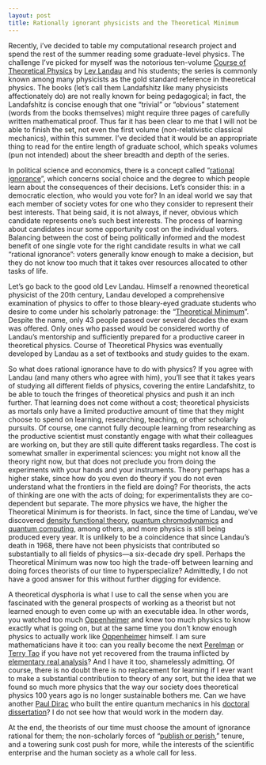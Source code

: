 ```yaml
---
layout: post
title: Rationally ignorant physicists and the Theoretical Minimum
---
```

Recently, i’ve decided to table my computational research project and spend the rest of the summer reading some graduate-level physics. The challenge I’ve picked for myself was the notorious ten-volume [Course of Theoretical Physics](https://en.wikipedia.org/wiki/Course_of_Theoretical_Physics) by [Lev Landau](https://en.wikipedia.org/wiki/Lev_Landau) and his students; the series is commonly known among many physicists as the gold standard reference in theoretical physics. The books (let’s call them Landafshitz like many physicists affectionately do) are not really known for being pedagogical; in fact, the Landafshitz is concise enough that one “trivial” or “obvious” statement (words from the books themselves) might require three pages of carefully written mathematical proof. Thus far it has been clear to me that I will not be able to finish the set, not even the first volume (non-relativistic classical mechanics), within this summer. I’ve decided that it would be an appropriate thing to read for the entire length of graduate school, which speaks volumes (pun not intended) about the sheer breadth and depth of the series.

In political science and economics, there is a concept called “[rational ignorance](https://en.wikipedia.org/wiki/Rational_ignorance)”, which concerns social choice and the degree to which people learn about the consequences of their decisions. Let’s consider this: in a democratic election, who would you vote for? In an ideal world we say that each member of society votes for one who they consider to represent their best interests. That being said, it is not always, if never, obvious which candidate represents one’s such best interests. The process of learning about candidates incur some opportunity cost on the individual voters. Balancing between the cost of being politically informed and the modest benefit of one single vote for the right candidate results in what we call “rational ignorance”: voters generally know enough to make a decision, but they do not know too much that it takes over resources allocated to other tasks of life. 

Let’s go back to the good old Lev Landau. Himself a renowned theoretical physicist of the 20th century, Landau developed a comprehensive examination of physics to offer to those bleary-eyed graduate students who desire to come under his scholarly patronage: the “[Theoretical Minimum](https://arxiv.org/pdf/hep-ph/0204295)”. Despite the name, only 43 people passed over several decades the exam was offered. Only ones who passed would be considered worthy of Landau’s mentorship and sufficiently prepared for a productive career in theoretical physics. Course of Theoretical Physics was eventually developed by Landau as a set of textbooks and study guides to the exam. 

So what does rational ignorance have to do with physics? If you agree with Landau (and many others who agree with him), you’ll see that it takes years of studying all different fields of physics, covering the entire Landafshitz, to be able to touch the fringes of theoretical physics and push it an inch further. That learning does not come without a cost; theoretical physicists as mortals only have a limited productive amount of time that they might choose to spend on learning, researching, teaching, or other scholarly pursuits. Of course, one cannot fully decouple learning from researching as the productive scientist must constantly engage with what their colleagues are working on, but they are still quite different tasks regardless. The cost is somewhat smaller in experimental sciences: you might not know all the theory right now, but that does not preclude you from doing the experiments with your hands and your instruments. Theory perhaps has a higher stake, since how do you even do theory if you do not even understand what the frontiers in the field are doing? For theorists, the acts of thinking are one with the acts of doing; for experimentalists they are co-dependent but separate. The more physics we have, the higher the Theoretical Minimum is for theorists. In fact, since the time of Landau, we’ve discovered [density functional theory](https://lewistnguyen.github.io/dft-pretext.html), [quantum chromodynamics](https://en.wikipedia.org/wiki/Quantum_chromodynamics) and [quantum computing](https://en.wikipedia.org/wiki/Quantum_computing), among others, and more physics is still being produced every year. It is unlikely to be a coincidence that since Landau’s death in 1968, there have not been physicists that contributed so substantially to all fields of physics&mdash;a six-decade dry spell. Perhaps the Theoretical Minimum was now too high the trade-off between learning and doing forces theorists of our time to hyperspecialize? Admittedly, I do not have a good answer for this without further digging for evidence.

A theoretical dysphoria is what I use to call the sense when you are fascinated with the general prospects of working as a theorist but not learned enough to even come up with an executable idea. In other words, you watched too much [Oppenheimer](https://en.wikipedia.org/wiki/Oppenheimer_(film)) and knew too much physics to know exactly what is going on, but at the same time you don’t know enough physics to actually work like [Oppenheimer](https://en.wikipedia.org/wiki/J._Robert_Oppenheimer) himself. I am sure mathematicians have it too: can you really become the next [Perelman](https://en.wikipedia.org/wiki/Grigori_Perelman) or [Terry Tao](https://en.wikipedia.org/wiki/Terence_Tao) if you have not yet recovered from the trauma inflicted by [elementary real analysis](https://en.wikipedia.org/wiki/Principles_of_Mathematical_Analysis)? And I have it too, shamelessly admitting. Of course, there is no doubt there is no replacement for learning if I ever want to make a substantial contribution to theory of any sort, but the idea that we found so much more physics that the way our society does theoretical physics 100 years ago is no longer sustainable bothers me. Can we have another [Paul Dirac](https://en.wikipedia.org/wiki/Paul_Dirac) who built the entire quantum mechanics in his [doctoral dissertation](https://archive.org/details/353070-dirac-paul-dissertation-secured)? I do not see how that would work in the modern day. 

At the end, the theorists of our time must choose the amount of ignorance rational for them; the non-scholarly forces of “[publish or perish](https://en.wikipedia.org/wiki/Publish_or_perish),” tenure, and a towering sunk cost push for more, while the interests of the scientific enterprise and the human society as a whole call for less.